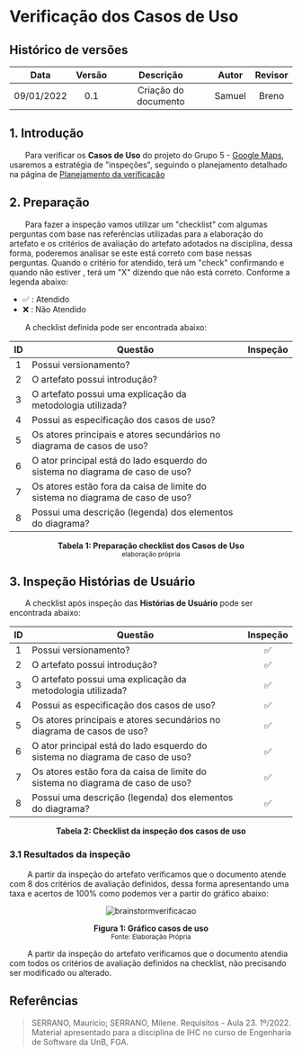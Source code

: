 # Verificação dos Casos de Uso

## Histórico de versões
| Data | Versão | Descrição | Autor | Revisor |
| :---: | :---: | :---: | :---: | :---: |
| 09/01/2022 | 0.1 | Criação do documento | Samuel | Breno |

## 1. Introdução

&emsp;&emsp;Para verificar os **Casos de Uso** do projeto do Grupo 5 - [Google Maps](https://requisitos-de-software.github.io/2022.2-GoogleMaps/), usaremos a estratégia de "inspeções", seguindo o planejamento detalhado na página de [Planejamento da verificação](../planejamento.md)

## 2. Preparação

&emsp;&emsp;Para fazer a inspeção vamos utilizar um "checklist" com algumas perguntas com base nas referências utilizadas para a elaboração do artefato e os critérios de avaliação do artefato adotados na disciplina, dessa forma, poderemos analisar se este está correto com base nessas perguntas. Quando o critério for atendido, terá um "check" confirmando e quando não estiver , terá um "X" dizendo que não está correto. Conforme a legenda abaixo:

- ✅ : Atendido
- ❌ : Não Atendido


&emsp;&emsp;A checklist definida pode ser encontrada abaixo:

<center>

| ID |Questão| Inspeção |
| :---: | --- | :---: |
| 1 | Possui versionamento? |  |
| 2 | O artefato possui introdução? |  |
| 3 | O artefato possui uma explicação da metodologia utilizada? |  |
| 4 | Possui as especificação dos casos de uso? | |
| 5 | Os atores principais e atores secundários no diagrama de casos de uso? | |
| 6 | O ator principal está do lado esquerdo do sistema no diagrama de caso de uso? | |
| 7 | Os atores estão fora da caisa de limite do sistema no diagrama de caso de uso? | |
| 8 | Possui uma descrição (legenda) dos elementos do diagrama? | |


</center>

<figcaption align='center'>
    <b>Tabela 1: Preparação checklist dos Casos de Uso </b>
    <br><small> elaboração própria</small>
</figcaption>


## 3. Inspeção Histórias de Usuário

&emsp;&emsp;A checklist após inspeção das **Histórias de Usuário** pode ser encontrada abaixo:

<center>

| ID |Questão| Inspeção |
| :---: | --- | :---: |
| 1 | Possui versionamento? | ✅ |
| 2 | O artefato possui introdução? | ✅ |
| 3 | O artefato possui uma explicação da metodologia utilizada? | ✅ |
| 4 | Possui as especificação dos casos de uso? | ✅ |
| 5 | Os atores principais e atores secundários no diagrama de casos de uso? | ✅ |
| 6 | O ator principal está do lado esquerdo do sistema no diagrama de caso de uso? | ✅ |
| 7 | Os atores estão fora da caisa de limite do sistema no diagrama de caso de uso? | ✅ |
| 8 | Possui uma descrição (legenda) dos elementos do diagrama? | ✅ |


</center>

<figcaption align='center'>
    <b>Tabela 2: Checklist da inspeção dos casos de uso </b>
</figcaption>

### 3.1 Resultados da inspeção
&emsp;&emsp; A partir da inspeção do artefato verificamos que o documento atende com 8 dos critérios de avaliação definidos, dessa forma apresentando uma taxa e acertos de 100% como podemos ver a partir do gráfico abaixo:

<center>

![brainstormverificacao](https://user-images.githubusercontent.com/72623771/211176682-7306eeb1-d38c-4a79-abc8-5552d3875417.png)

</center>

<figcaption align='center'>
    <b>Figura 1: Gráfico casos de uso  </b>
    <br><small> Fonte: Elaboração Própria </small>
</figcaption>


&emsp;&emsp; A partir da inspeção do artefato verificamos que o documento atendia com todos os critérios de avaliação definidos na checklist, não precisando ser modificado ou alterado.


## Referências

> SERRANO, Maurício; SERRANO, Milene. Requisitos - Aula 23. 1º/2022. Material apresentado para a disciplina de IHC no curso de Engenharia de Software da UnB, FGA.
